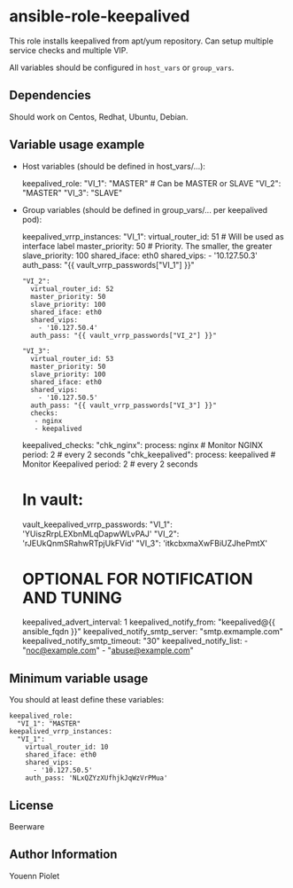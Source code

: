ansible-role-keepalived
=======================
This role installs keepalived from apt/yum repository.
Can setup multiple service checks and multiple VIP.

All variables should be configured in `host_vars` or `group_vars`.

Dependencies
------------
Should work on Centos, Redhat, Ubuntu, Debian.

Variable usage example
----------------------

* Host variables (should be defined in host_vars/...):

    keepalived_role:
      "VI_1": "MASTER"              # Can be MASTER or SLAVE
      "VI_2": "MASTER"
      "VI_3": "SLAVE"


* Group variables (should be defined in group_vars/... per keepalived pod):

    keepalived_vrrp_instances:
      "VI_1":
        virtual_router_id: 51       # Will be used as interface label
        master_priority: 50         # Priority. The smaller, the greater
        slave_priority: 100
        shared_iface: eth0
        shared_vips:
          - '10.127.50.3'
        auth_pass: "{{ vault_vrrp_passwords["VI_1"] }}"

      "VI_2":
        virtual_router_id: 52
        master_priority: 50
        slave_priority: 100
        shared_iface: eth0
        shared_vips:
          - '10.127.50.4'
        auth_pass: "{{ vault_vrrp_passwords["VI_2"] }}"

      "VI_3":
        virtual_router_id: 53
        master_priority: 50
        slave_priority: 100
        shared_iface: eth0
        shared_vips:
          - '10.127.50.5'
        auth_pass: "{{ vault_vrrp_passwords["VI_3"] }}"
        checks:
         - nginx
         - keepalived

    keepalived_checks:
      "chk_nginx":
        process: nginx              # Monitor NGINX
        period: 2                   # every 2 seconds
      "chk_keepalived":
        process: keepalived         # Monitor Keepalived
        period: 2                   # every 2 seconds

    # In vault:
    vault_keepalived_vrrp_passwords:
        "VI_1": 'YUiszRrpLEXbnMLqDapwWLvPAJ'
        "VI_2": 'rJEUkQnmSRahwRTpjUkFVid'
        "VI_3": 'itkcbxmaXwFBiUZJhePmtX'


    # OPTIONAL FOR NOTIFICATION AND TUNING
    keepalived_advert_interval: 1
    keepalived_notify_from: "keepalived@{{ ansible_fqdn }}"
    keepalived_notify_smtp_server: "smtp.exmample.com"
    keepalived_notify_smtp_timeout: "30"
    keepalived_notify_list:
      - "noc@example.com"
      - "abuse@example.com"



Minimum variable usage
----------------------
You should at least define these variables:

    keepalived_role:
      "VI_1": "MASTER"
    keepalived_vrrp_instances:
      "VI_1":
        virtual_router_id: 10
        shared_iface: eth0
        shared_vips:
          - '10.127.50.5'
        auth_pass: 'NLxQZYzXUfhjkJqWzVrPMua'


License
-------
Beerware

Author Information
------------------
Youenn Piolet
